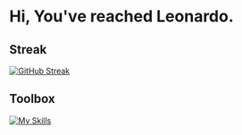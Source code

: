 # Hi, You've reached Leonardo.

## Streak
[![GitHub Streak](https://streak-stats.demolab.com/?user=LeonardoRubuz&theme=dark)](https://git.io/streak-stats)

## Toolbox
[![My Skills](https://skillicons.dev/icons?i=html,css,tailwind,js,ts,nodejs,react,nextjs,express,py,django,php,symfony,figma,mint,bash,wordpress,postgres,mysql&perline=9)](https://skillicons.dev)

